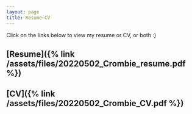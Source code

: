 ```yaml
---
layout: page
title: Resume~CV
---
```


Click on the links below to view my resume or CV, or both :) 

## [Resume]({% link /assets/files/20220502_Crombie_resume.pdf %})

## [CV]({% link /assets/files/20220502_Crombie_CV.pdf %})
